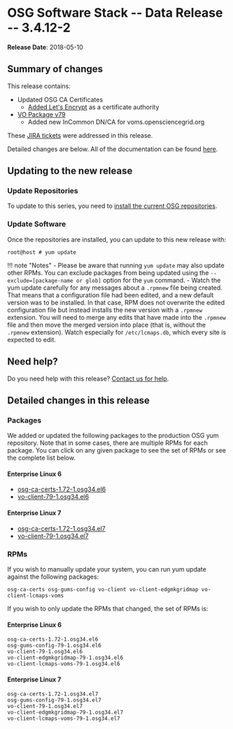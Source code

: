 OSG Software Stack -- Data Release -- 3.4.12-2
==============================================

**Release Date**: 2018-05-10

Summary of changes
------------------

This release contains:

-   Updated OSG CA Certificates
    -   [Added Let's Encrypt](https://opensciencegrid.org/security/LetsEncryptOSGCAbundle/) as a certificate authority
-   [VO Package v79](https://github.com/opensciencegrid/osg-vo-config/releases/tag/release-79)
    -   Added new InCommon DN/CA for voms.opensciencegrid.org

These [JIRA tickets](https://jira.opensciencegrid.org/issues/?jql=project%20%3D%20SOFTWARE%20AND%20fixVersion%20%3D%203.4.12-2%20ORDER%20BY%20priority%20DESC%2C%20key%20DESC) were addressed in this release.

Detailed changes are below. All of the documentation can be found [here](/index.md).

Updating to the new release
---------------------------

### Update Repositories

To update to this series, you need to [install the current OSG repositories](/common/yum#install-osg-repositories).

### Update Software

Once the repositories are installed, you can update to this new release with:

``` console
root@host # yum update
```

!!! note "Notes"
    -   Please be aware that running `yum update` may also update other RPMs. You can exclude packages from being updated using the `--exclude=[package-name or glob]` option for the `yum` command.
    -   Watch the yum update carefully for any messages about a `.rpmnew` file being created. That means that a configuration file had been edited, and a new default version was to be installed. In that case, RPM does not overwrite the edited configuration file but instead installs the new version with a `.rpmnew` extension. You will need to merge any edits that have made into the `.rpmnew` file and then move the merged version into place (that is, without the `.rpmnew` extension). Watch especially for `/etc/lcmaps.db`, which every site is expected to edit.

Need help?
----------

Do you need help with this release? [Contact us for help](/common/help).

Detailed changes in this release
--------------------------------

### Packages

We added or updated the following packages to the production OSG yum repository. Note that in some cases, there are multiple RPMs for each package. You can click on any given package to see the set of RPMs or see the complete list below.

#### Enterprise Linux 6

-   [osg-ca-certs-1.72-1.osg34.el6](https://koji.chtc.wisc.edu/koji/search?match=glob&type=build&terms=osg-ca-certs-1.72-1.osg34.el6)
-   [vo-client-79-1.osg34.el6](https://koji.chtc.wisc.edu/koji/search?match=glob&type=build&terms=vo-client-79-1.osg34.el6)

#### Enterprise Linux 7

-   [osg-ca-certs-1.72-1.osg34.el7](https://koji.chtc.wisc.edu/koji/search?match=glob&type=build&terms=osg-ca-certs-1.72-1.osg34.el7)
-   [vo-client-79-1.osg34.el7](https://koji.chtc.wisc.edu/koji/search?match=glob&type=build&terms=vo-client-79-1.osg34.el7)

### RPMs

If you wish to manually update your system, you can run yum update against the following packages:

    osg-ca-certs osg-gums-config vo-client vo-client-edgmkgridmap vo-client-lcmaps-voms

If you wish to only update the RPMs that changed, the set of RPMs is:

#### Enterprise Linux 6

``` file
osg-ca-certs-1.72-1.osg34.el6
osg-gums-config-79-1.osg34.el6
vo-client-79-1.osg34.el6
vo-client-edgmkgridmap-79-1.osg34.el6
vo-client-lcmaps-voms-79-1.osg34.el6
```

#### Enterprise Linux 7

``` file
osg-ca-certs-1.72-1.osg34.el7
osg-gums-config-79-1.osg34.el7
vo-client-79-1.osg34.el7
vo-client-edgmkgridmap-79-1.osg34.el7
vo-client-lcmaps-voms-79-1.osg34.el7
```
